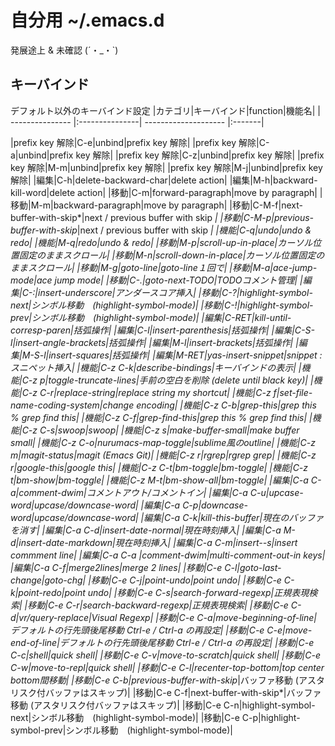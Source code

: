 # 自分用 ~/.emacs.d

発展途上 & 未確認 (´・_・`)


## キーバインド

デフォルト以外のキーバインド設定
|カテゴリ|キーバインド|function|機能名|
| --------------- |:---------------| -------------------- |:-------|

|prefix key 解除|C-e|unbind|prefix key 解除|
|prefix key 解除|C-a|unbind|prefix key 解除|
|prefix key 解除|C-z|unbind|prefix key 解除|
|prefix key 解除|M-m|unbind|prefix key 解除|
|prefix key 解除|M-j|unbind|prefix key 解除|
|編集|C-h|delete-backward-char|delete action|
|編集|M-h|backward-kill-word|delete action|
|移動|C-m|forward-paragraph|move by paragraph|
|移動|M-m|backward-paragraph|move by paragraph|
|移動|C-M-f|next-buffer-with-skip*|next / previous buffer with skip *|
|移動|C-M-p|previous-buffer-with-skip*|next / previous buffer with skip *|
|機能|C-q|undo|undo & redo|
|機能|M-q|redo|undo & redo|
|移動|M-p|scroll-up-in-place|カーソル位置固定のままスクロール|
|移動|M-n|scroll-down-in-place|カーソル位置固定のままスクロール|
|移動|M-g|goto-line|goto-line１回で|
|移動|M-a|ace-jump-mode|ace jump mode|
|移動|C-.|goto-next-TODO|TODOコメント管理|
|編集|C-:|insert-underscore|アンダースコア挿入|
|移動|C-?|highlight-symbol-next|シンボル移動　(highlight-symbol-mode)|
|移動|C-!|highlight-symbol-prev|シンボル移動　(highlight-symbol-mode)|
|編集|C-RET|kill-until-corresp-paren|括弧操作|
|編集|C-l|insert-parenthesis|括弧操作|
|編集|C-S-l|insert-angle-brackets|括弧操作|
|編集|M-l|insert-brackets|括弧操作|
|編集|M-S-l|insert-squares|括弧操作|
|編集|M-RET|yas-insert-snippet|snippet : スニペット挿入|
|機能|C-z C-k|describe-bindings|キーバインドの表示|
|機能|C-z p|toggle-truncate-lines|手前の空白を削除 (delete until black key)|
|機能|C-z C-r|replace-string|replace string my shortcut|
|機能|C-z f|set-file-name-coding-system|change encoding|
|機能|C-z C-b|grep-this|grep this % grep find this|
|機能|C-z C-f|grep-find-this|grep this % grep find this|
|機能|C-z C-s|swoop|swoop|
|機能|C-z s|make-buffer-small|make buffer small|
|機能|C-z C-o|nurumacs-map-toggle|sublime風のoutline|
|機能|C-z m|magit-status|magit (Emacs Git)|
|機能|C-z r|rgrep|rgrep grep|
|機能|C-z r|google-this|google this|
|機能|C-z C-t|bm-toggle|bm-toggle|
|機能|C-z t|bm-show|bm-toggle|
|機能|C-z M-t|bm-show-all|bm-toggle|
|編集|C-a C-a|comment-dwim|コメントアウト/コメントイン|
|編集|C-a C-u|upcase-word|upcase/downcase-word|
|編集|C-a C-p|downcase-word|upcase/downcase-word|
|編集|C-a C-k|kill-this-buffer|現在のバッファを消す|
|編集|C-a C-d|insert-date-normal|現在時刻挿入|
|編集|C-a M-d|insert-date-markdown|現在時刻挿入|
|編集|C-a C-m|insert--s|insert commment line|
|編集|C-a C-a |comment-dwim|multi-comment-out-in keys|
|編集|C-a C-f|merge2lines|merge 2 lines|
|移動|C-e C-l|goto-last-change|goto-chg|
|移動|C-e C-j|point-undo|point undo|
|移動|C-e C-k|point-redo|point undo|
|移動|C-e C-s|search-forward-regexp|正規表現検索|
|移動|C-e C-r|search-backward-regexp|正規表現検索|
|移動|C-e C-d|vr/query-replace|Visual Regexp|
|移動|C-e C-a|move-beginning-of-line|デフォルトの行先頭後尾移動 Ctrl-e / Ctrl-a の再設定|
|移動|C-e C-e|move-end-of-line|デフォルトの行先頭後尾移動 Ctrl-e / Ctrl-a の再設定|
|移動|C-e C-c|shell|quick shell|
|移動|C-e C-v|move-to-scratch|quick shell|
|移動|C-e C-w|move-to-repl|quick shell|
|移動|C-e C-l|recenter-top-bottom|top center bottom間移動|
|移動|C-e C-b|previous-buffer-with-skip*|バッファ移動 (アスタリスク付バッファはスキップ)|
|移動|C-e C-f|next-buffer-with-skip*|バッファ移動 (アスタリスク付バッファはスキップ)|
|移動|C-e C-n|highlight-symbol-next|シンボル移動　(highlight-symbol-mode)|
|移動|C-e C-p|highlight-symbol-prev|シンボル移動　(highlight-symbol-mode)|
